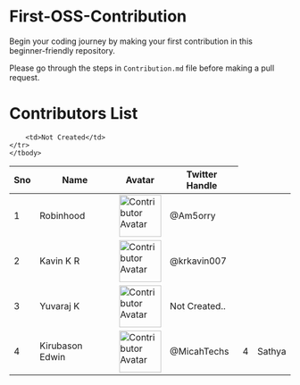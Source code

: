 # First-OSS-Contribution
Begin your coding journey by making your first contribution in this beginner-friendly repository.

Please go through the steps in `Contribution.md` file before making a pull request.


# Contributors List

<table>
    <thead>
        <tr>
            <th>Sno</th>
            <th>Name</th>
            <th>Avatar</th>
            <th>Twitter Handle</th>
        </tr>
    </thead>
    <tbody>
    <tr>
        <td>1</td>
        <td>Robinhood</td>
        <td><img width="75" src="https://avatars.githubusercontent.com/u/32297581?v=4" alt="Contributor Avatar"></td>
        <td>@Am5orry</td>
    </tr>
    <tr>
        <td>2</td>
        <td>Kavin K R</td>
        <td><img width="75" src="https://avatars.githubusercontent.com/u/38309082?v=4" alt="Contributor Avatar"></td>
        <td>@krkavin007</td>
    </tr>
    <tr>
        <td>3</td>
        <td>Yuvaraj K</td>
        <td><img width="75" src="https://avatars.githubusercontent.com/u/116803074?v=4" alt="Contributor Avatar"></td>
        <td>Not Created..</td>
    </tr>
    <tr>
        <td>4</td>
        <td>Kirubason Edwin</td>
        <td><img width="75" src="https://avatars.githubusercontent.com/u/59027905?v=4" alt="Contributor Avatar"></td>
        <td>@MicahTechs</td>
        <td>4</td>
        <td>Sathya</td>
        
        <td>Not Created</td>
    </tr>
    </tbody>
</table>